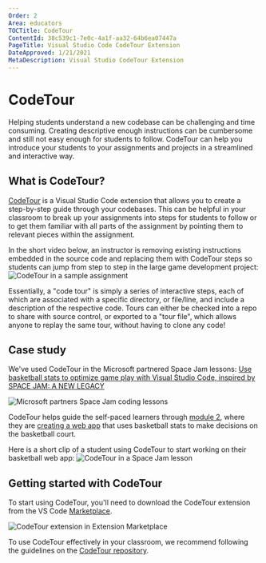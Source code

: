 ```yaml
---
Order: 2
Area: educators
TOCTitle: CodeTour
ContentId: 38c539c1-7e0c-4a1f-aa32-64b6ea07447a
PageTitle: Visual Studio Code CodeTour Extension
DateApproved: 1/21/2021
MetaDescription: Visual Studio CodeTour Extension
---
```


# CodeTour

Helping students understand a new codebase can be challenging and time
consuming. Creating descriptive enough instructions can be cumbersome and still
not easy enough for students to follow. CodeTour can help you introduce your
students to your assignments and projects in a streamlined and interactive way.

## What is CodeTour?

[CodeTour](https://marketplace.visualstudio.com/items?itemName=vsls-contrib.codetour)
is a Visual Studio Code extension that allows you to create a step-by-step guide
through your codebases. This can be helpful in your classroom to break up your
assignments into steps for students to follow or to get them familiar with all
parts of the assignment by pointing them to relevant pieces within the
assignment.

In the short video below, an instructor is removing existing instructions
embedded in the source code and replacing them with CodeTour steps so students
can jump from step to step in the large game development project:
![CodeTour in a sample assignment](images/codetour/codetour-example-lesson.gif)

Essentially, a "code tour" is simply a series of interactive steps, each of
which are associated with a specific directory, or file/line, and include a
description of the respective code. Tours can either be checked into a repo to
share with source control, or exported to a "tour file", which allows anyone to
replay the same tour, without having to clone any code!

## Case study

We've used CodeTour in the Microsoft partnered Space Jam lessons:
[Use basketball stats to optimize game play with Visual Studio Code, inspired by SPACE JAM: A NEW LEGACY](https://learn.microsoft.com/training/paths/optimize-basketball-games-with-machine-learning)

![Microsoft partners Space Jam coding lessons](images/codetour/space-jam-lessons-home.png)

CodeTour helps guide the self-paced learners through
[module 2](https://learn.microsoft.com/training/modules/optimize-basketball-player-rest-breaks),
where they are
[creating a web app](https://learn.microsoft.com/training/modules/optimize-basketball-player-rest-breaks/7-codetour)
that uses basketball stats to make decisions on the basketball court.

Here is a short clip of a student using CodeTour to start working on their
basketball web app:
![CodeTour in a Space Jam lesson](images/codetour/codetour-space-jam.gif)

## Getting started with CodeTour

To start using CodeTour, you'll need to download the CodeTour extension from the
VS Code [Marketplace](https://marketplace.visualstudio.com/vscode).

![CodeTour extension in Extension Marketplace](images/codetour/codetour-extension-marketplace.png)

To use CodeTour effectively in your classroom, we recommend following the
guidelines on the
[CodeTour repository](https://github.com/microsoft/codetour#getting-started).
